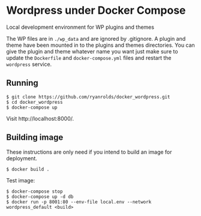 # Wordpress under Docker Compose

Local development environment for WP plugins and themes

The WP files are in `./wp_data` and are ignored by .gitignore. A plugin and theme have been mounted in to the plugins and themes directories. You can give the plugin and theme whatever name you want just make sure to update the `Dockerfile` and `docker-compose.yml` files and restart the `wordpress` service.

## Running

```
$ git clone https://github.com/ryanrolds/docker_wordpress.git
$ cd docker_wordpress
$ docker-compose up
```

Visit http://localhost:8000/.

## Building image

These instructions are only need if you intend to build an image for deployment.

```
$ docker build .
```

Test image:
```
$ docker-compose stop
$ docker-compose up -d db
$ docker run -p 8001:80 --env-file local.env --network wordpress_default <build>
```
